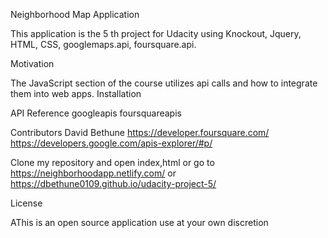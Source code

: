 Neighborhood Map Application

This application is the 5 th project for Udacity using Knockout, Jquery, HTML, CSS, googlemaps.api, foursquare.api.


Motivation

The JavaScript section of the course utilizes api calls and how to integrate them into web apps.
Installation



API Reference
googleapis
foursquareapis



Contributors
David Bethune
https://developer.foursquare.com/
https://developers.google.com/apis-explorer/#p/


Clone my repository and open index,html or go to https://neighborhoodapp.netlify.com/
or https://dbethune0109.github.io/udacity-project-5/

License

AThis is an open source application use at your own discretion
